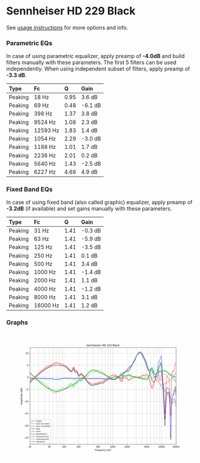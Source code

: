 # Sennheiser HD 229 Black
See [usage instructions](https://github.com/jaakkopasanen/AutoEq#usage) for more options and info.

### Parametric EQs
In case of using parametric equalizer, apply preamp of **-4.0dB** and build filters manually
with these parameters. The first 5 filters can be used independently.
When using independent subset of filters, apply preamp of **-3.3 dB**.

| Type    | Fc       |    Q | Gain    |
|:--------|:---------|:-----|:--------|
| Peaking | 18 Hz    | 0.95 | 3.6 dB  |
| Peaking | 69 Hz    | 0.48 | -6.1 dB |
| Peaking | 398 Hz   | 1.37 | 3.8 dB  |
| Peaking | 9524 Hz  | 1.08 | 2.3 dB  |
| Peaking | 12593 Hz | 1.83 | 1.4 dB  |
| Peaking | 1054 Hz  | 2.29 | -3.0 dB |
| Peaking | 1188 Hz  | 1.01 | 1.7 dB  |
| Peaking | 2236 Hz  | 2.01 | 0.2 dB  |
| Peaking | 5640 Hz  | 1.43 | -2.5 dB |
| Peaking | 6227 Hz  | 4.68 | 4.9 dB  |

### Fixed Band EQs
In case of using fixed band (also called graphic) equalizer, apply preamp of **-3.2dB**
(if available) and set gains manually with these parameters.

| Type    | Fc       |    Q | Gain    |
|:--------|:---------|:-----|:--------|
| Peaking | 31 Hz    | 1.41 | -0.3 dB |
| Peaking | 63 Hz    | 1.41 | -5.9 dB |
| Peaking | 125 Hz   | 1.41 | -3.5 dB |
| Peaking | 250 Hz   | 1.41 | 0.1 dB  |
| Peaking | 500 Hz   | 1.41 | 3.4 dB  |
| Peaking | 1000 Hz  | 1.41 | -1.4 dB |
| Peaking | 2000 Hz  | 1.41 | 1.1 dB  |
| Peaking | 4000 Hz  | 1.41 | -1.2 dB |
| Peaking | 8000 Hz  | 1.41 | 3.1 dB  |
| Peaking | 16000 Hz | 1.41 | 1.2 dB  |

### Graphs
![](./Sennheiser%20HD%20229%20Black.png)
